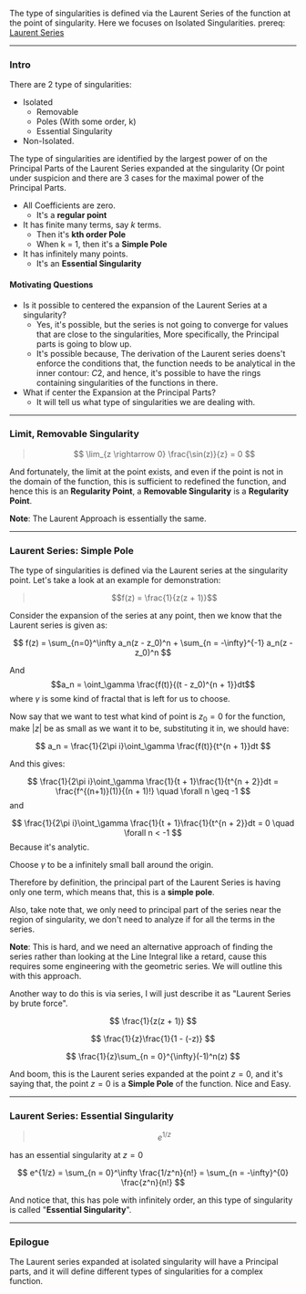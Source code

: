 The type of singularities is defined via the Laurent Series of the function at the point of singularity. Here we focuses on Isolated Singularities. 
prereq: [Laurent Series](Laurent%20Series.md)

---

### Intro

There are 2 type of singularities: 
* Isolated
	* Removable
	* Poles (With some order, k)
	* Essential Singularity
* Non-Isolated. 

The type of singularities are identified by the largest power of on the Principal Parts of the Laurent Series expanded at the singularity (Or point under suspicion and there are 3 cases for the maximal power of the Principal Parts. 

* All Coefficients are zero. 
	* It's a **regular point**
* It has finite many terms, say $k$ terms. 
	* Then it's **kth order Pole**
	* When k = 1, then it's a **Simple Pole**
* It has infinitely many points. 
	* It's an **Essential Singularity**

#### Motivating Questions

* Is it possible to centered the expansion of the Laurent Series at a singularity? 
	* Yes, it's possible, but the series is not going to converge for values that are close to the singularities, More specifically, the Principal parts is going to blow up. 
	* It's possible because, The derivation of the Laurent series doens't enforce the conditions that, the function needs to be analytical in the inner contour: $C2$, and hence, it's possible to have the rings containing singularities of the functions in there. 
* What if center the Expansion at the Principal Parts? 
	* It will tell us what type of singularities we are dealing with. 


---
### Limit, Removable Singularity

> $$
> \lim_{z \rightarrow 0} \frac{\sin(z)}{z} = 0
> $$

And fortunately, the limit at the point exists, and even if the point is not in the domain of the function, this is sufficient to redefined the function, and hence this is an **Regularity Point**, a **Removable Singularity** is a **Regularity Point**. 

**Note**: The Laurent Approach is essentially the same. 

---

### Laurent Series: Simple Pole

The type of singularities is defined via the Laurent series at the singularity point. Let's take a look at an example for demonstration: 

> $$f(z) = \frac{1}{z(z + 1)}$$

Consider the expansion of the series at any point, then we know that the Laurent series is given as: 

$$
f(z) = \sum_{n=0}^\infty a_n(z - z_0)^n +  \sum_{n = -\infty}^{-1} a_n(z - z_0)^n
$$

And $$a_n = \oint_\gamma \frac{f(t)}{(t - z_0)^{n + 1}}dt$$ where $\gamma$ is some kind of fractal that is left for us to choose. 

Now say that we want to test what kind of point is $z_0 = 0$ for the function, make $|z|$ be as small as we want it to be, substituting it in, we should have: 

$$
a_n = \frac{1}{2\pi i}\oint_\gamma \frac{f(t)}{t^{n + 1}}dt
$$

And this gives: 

$$
\frac{1}{2\pi i}\oint_\gamma \frac{1}{t + 1}\frac{1}{t^{n + 2}}dt = \frac{f^{(n+1)}(1)}{(n + 1)!} \quad \forall n \geq -1
$$
and 

$$
\frac{1}{2\pi i}\oint_\gamma \frac{1}{t + 1}\frac{1}{t^{n + 2}}dt = 0 \quad \forall n < -1
$$
Because it's analytic. 

Choose $\gamma$ to be a infinitely small ball around the origin. 

Therefore by definition, the principal part of the Laurent Series is having only one term, which means that, this is a **simple pole**. 

Also, take note that, we only need to principal part of the series near the region of singularity, we don't need to analyze if for all the terms in the series. 

**Note**: This is hard, and we need an alternative approach of finding the series rather than looking at the Line Integral like a retard, cause this requires some engineering with the geometric series. We will outline this with this approach. 

Another way to do this is via series, I will just describe it as "Laurent Series by brute force". 

$$
\frac{1}{z(z + 1)}
$$

$$
\frac{1}{z}\frac{1}{1 - (-z)}
$$

$$
\frac{1}{z}\sum_{n = 0}^{\infty}(-1)^n(z)
$$

And boom, this is the Laurent series expanded at the point $z = 0$, and it's saying that, the point $z = 0$ is a **Simple Pole** of the function. Nice and Easy. 

---
### Laurent Series: Essential Singularity


> $$
> e^{1/z}
> $$

has an essential singularity at $z = 0$

$$
e^{1/z} = \sum_{n = 0}^\infty \frac{1/z^n}{n!} = \sum_{n = -\infty}^{0} \frac{z^n}{n!}
$$

And notice that, this has pole with infinitely order, an this type of singularity is called "**Essential Singularity**". 

---
### Epilogue
The Laurent series expanded at isolated singularity will have a Principal parts, and it will define different types of singularities for a complex function. 


